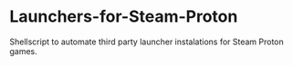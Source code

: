 # Launchers-for-Steam-Proton
 Shellscript to automate third party launcher instalations for Steam Proton games.

